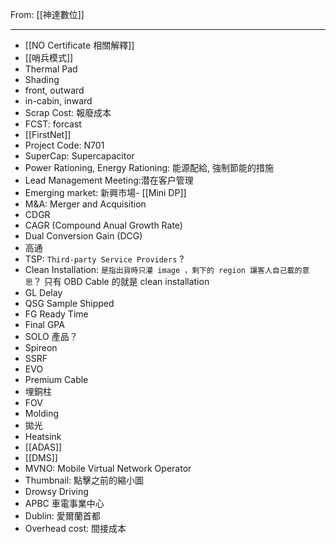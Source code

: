 From: [[神達數位]]

---

- [[NO Certificate 相關解釋]]
- [[哨兵模式]]
- Thermal Pad
- Shading
- front, outward
- in-cabin, inward
- Scrap Cost: 報廢成本
- FCST: forcast
- [[FirstNet]]
- Project Code: N701
- SuperCap: Supercapacitor 
- Power Rationing, Energy Rationing: 能源配給, 強制節能的措施
- Lead Management Meeting:潜在客户管理
- Emerging market: 新興市場- [[Mini DP]]
- M&A: Merger and Acquisition
- CDGR
- CAGR (Compound Anual Growth Rate)
- Dual Conversion Gain (DCG)
- 高通
- TSP: `Third-party Service Providers` ?
- Clean Installation: `是指出貨時只灌 image ，剩下的 region 讓客人自己載的意思`？ 只有 OBD Cable 的就是 clean installation
- GL Delay
- QSG Sample Shipped
- FG Ready Time
- Final GPA
- SOLO 產品？
- Spireon 
- SSRF
- EVO
- Premium Cable
- 埋銅柱
- FOV
- Molding
- 拋光
- Heatsink
- [[ADAS]]
- [[DMS]]
- MVNO: Mobile Virtual Network Operator
- Thumbnail: 點擊之前的縮小圖
- Drowsy Driving 
- APBC 車電事業中心
- Dublin: 愛爾蘭首都
- Overhead cost: 間接成本



